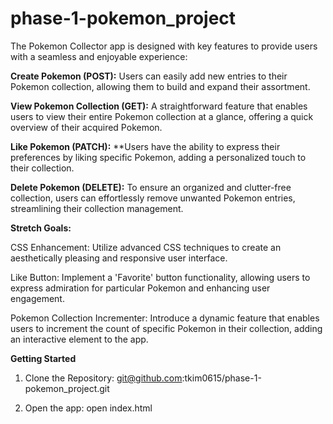 # phase-1-pokemon_project

The Pokemon Collector app is designed with key features to provide users with a seamless and enjoyable experience:

**Create Pokemon (POST):**
Users can easily add new entries to their Pokemon collection, allowing them to build and expand their assortment.

**View Pokemon Collection (GET):**
A straightforward feature that enables users to view their entire Pokemon collection at a glance, offering a quick overview of their acquired Pokemon.

**Like Pokemon (PATCH):**
**Users have the ability to express their preferences by liking specific Pokemon, adding a personalized touch to their collection.

**Delete Pokemon (DELETE):**
To ensure an organized and clutter-free collection, users can effortlessly remove unwanted Pokemon entries, streamlining their collection management.


**Stretch Goals:**

CSS Enhancement:
Utilize advanced CSS techniques to create an aesthetically pleasing and responsive user interface.

Like Button:
Implement a 'Favorite' button functionality, allowing users to express admiration for particular Pokemon and enhancing user engagement.

Pokemon Collection Incrementer:
Introduce a dynamic feature that enables users to increment the count of specific Pokemon in their collection, adding an interactive element to the app.


**Getting Started**

1. Clone the Repository:
git@github.com:tkim0615/phase-1-pokemon_project.git

2. Open the app:
open index.html